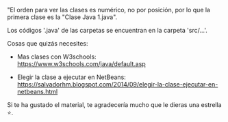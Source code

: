 "El orden para ver las clases es numérico, no por posición, por lo que la primera clase es la "Clase Java 1.java".

Los códigos '.java' de las carpetas se encuentran en la carpeta 'src/...'.


Cosas que quizás necesites:

- Mas clases con W3schools: https://www.w3schools.com/java/default.asp

- Elegir la clase a ejecutar en NetBeans: https://salvadorhm.blogspot.com/2014/09/elegir-la-clase-ejecutar-en-netbeans.html


Si te ha gustado el material, te agradecería mucho que le dieras una estrella ⭐.
